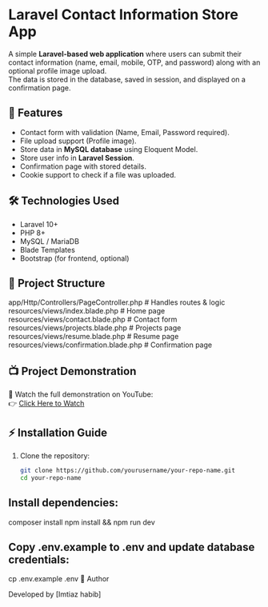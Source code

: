 # Laravel Contact Information Store App  

A simple **Laravel-based web application** where users can submit their contact information (name, email, mobile, OTP, and password) along with an optional profile image upload.  
The data is stored in the database, saved in session, and displayed on a confirmation page.  

## 🚀 Features
- Contact form with validation (Name, Email, Password required).  
- File upload support (Profile image).  
- Store data in **MySQL database** using Eloquent Model.  
- Store user info in **Laravel Session**.  
- Confirmation page with stored details.  
- Cookie support to check if a file was uploaded.  

## 🛠️ Technologies Used
- Laravel 10+  
- PHP 8+  
- MySQL / MariaDB  
- Blade Templates  
- Bootstrap (for frontend, optional)  

## 📂 Project Structure
app/Http/Controllers/PageController.php # Handles routes & logic
resources/views/index.blade.php # Home page
resources/views/contact.blade.php # Contact form
resources/views/projects.blade.php # Projects page
resources/views/resume.blade.php # Resume page
resources/views/confirmation.blade.php # Confirmation page

## 📺 Project Demonstration
🎥 Watch the full demonstration on YouTube:  
👉 [Click Here to Watch](https://www.youtube.com/watch?v=i9MHju8dWDo)

## ⚡ Installation Guide

1. Clone the repository:
   ```bash
   git clone https://github.com/yourusername/your-repo-name.git
   cd your-repo-name
## Install dependencies:
composer install
npm install && npm run dev
## Copy .env.example to .env and update database credentials:
cp .env.example .env
🧑 Author

Developed by [Imtiaz habib]
